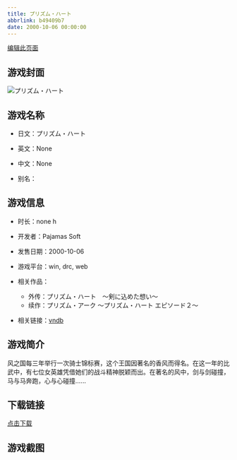 ```yaml
---
title: プリズム・ハート
abbrlink: b49409b7
date: 2000-10-06 00:00:00
---
```

[编辑此页面](https://github.com/ACG-3/ADV3-source/blob/main/source/_posts/games/Love%20SM.md)

## 游戏封面

![プリズム・ハート](https%3A//pan.timero.xyz/onedrive/img_lib_001/Love%20SM_cover.avif)


## 游戏名称

- 日文：プリズム・ハート
- 英文：None
- 中文：None

- 别名：


## 游戏信息

- 时长：none h
- 开发者：Pajamas Soft
- 发售日期：2000-10-06
- 游戏平台：win, drc, web
- 相关作品：
   - 外传：プリズム・ハート　～剣に込めた想い～
   - 续作：プリズム・アーク ～プリズム・ハート エピソード２～

- 相关链接：[vndb](https://vndb.org/v199)


## 游戏简介

风之国每三年举行一次骑士锦标赛，这个王国因著名的香风而得名。在这一年的比武中，有七位女英雄凭借她们的战斗精神脱颖而出。在著名的风中，剑与剑碰撞，马与马奔跑，心与心碰撞......


## 下载链接

[点击下载](https://pan.timero.xyz/onedrive/adv_lib_001/Love%20SM)


## 游戏截图


